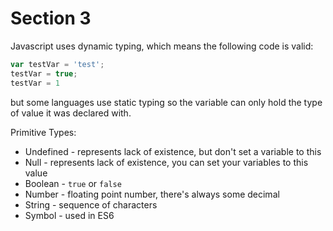 # Section 3

Javascript uses dynamic typing, which means the following code is valid:
``` Javascript
var testVar = 'test';
testVar = true;
testVar = 1
```
but some languages use static typing so the variable can only hold the type of value it was declared with.

Primitive Types:
  - Undefined - represents lack of existence, but don't set a variable to this
  - Null - represents lack of existence, you can set your variables to this value
  - Boolean - ```true``` or ```false```
  - Number - floating point number, there's always some decimal
  - String - sequence of characters
  - Symbol - used in ES6
